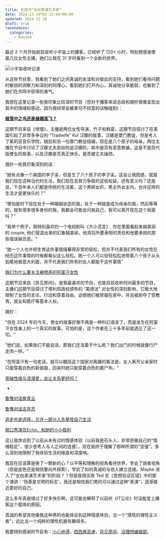 ```yaml
---
title: 先成为”女权表演艺术家“
date: 2024-11-28T02:22:09+08:00
updated: 2024-11-28
draft: true
taxonomies:
  categories:
    - Random
---
```


最近 2 个月开始疯狂收听小宇宙上的播客，已经听了 120+ 小时，特别想感谢里面几位女性主播，她们让我在 31 岁时看到一个全新的世界。

![小宇宙收听记录](https://files.owenyoung.com/file/owen-blog/xyz.png)

从这些节目里，我看到了她们之间真诚的友谊和对彼此的支持，看到她们看待问题时敏锐的洞察力和深刻的同理心，看到她们打开内心，真诚地分享脆弱，也看到了她们在共鸣中获得的勇气。

我想在这里记录一些我印象比较深的节目（但对于播客来说总结和摘抄很难呈现出其中的情绪和感动，因为我经常会被某句不经意的话触碰到)：

[**做笼中之鸟还是展翅高飞？**](https://www.xiaoyuzhoufm.com/episode/66c852777ae3d6d8d29f5561)

这期节目来自《喷嚏》，主播是两位女性导演，竹子和韩夏。这期节目探讨了在美国引起了非常多争议的 "Tradwife" Kol 汉娜的故事，汉娜是摩门教徒，但是考入了茱莉亚音乐学院，随后和另一位摩门教徒结婚，现在是八个孩子的母亲。两位主播在节目中讨论了汉娜丈夫是如何追汉娜的，其中是否有恶意欺骗，这是不是现代版使女的故事，以及汉娜是否真正快乐，是否被丈夫操控。

摘抄一些我印象深刻的话：

“她有点像一个美国的李子柒，但是生了八个孩子的李子柒。这会让我困惑，就是我们现在这种当代的生活，我们现在去努力争取的这些权益，还有意义吗？还是说，千百年来人们都是传统的生活着，这个男耕女织，男主外女主内，也许这样的生活才是更快乐的？"

"哪怕是时下现在处于一种婚姻状态的我，处于一种就是成为母亲的我，然后等等的，就有很多很多身份的我，我都会可能会问我自己，我可以离开现在这个局面吗？"

"我举个例子，我特别喜欢的一个电视剧叫《大小谎言》, 你在里面看起来越美丽的 couple, 他们营造出来的幻象越美丽，他背后所要承担的责任和他要承担的那些错误越丑恶。"

"她一个人也许把生育这件事情描摹得非常的轻松，但并不代表我们所有的女性在经历这件事情的时候都看似这么轻松。她一个人可以轻轻松松地带着八个孩子从头到尾地做意大利面，并不代表我们所有的女人都能干这件事情"

[我们为什么要关注被噤声的阿富汗女性](https://www.xiaoyuzhoufm.com/episode/6704c66e6c7f817786757f69)

这期节目来自《异见房间》，是我最喜欢的节目，也是目前收听时间最多的节目，主播们这期节目探讨了塔利班政权颁布的 “美德法” 对女性的深刻影响，它极大地限制了女性的言论、行动和穿着自由，迫使她们被禁锢在家中，并且被剥夺了受教育、就业和医疗等基本人权。

摘抄：

"但在 2024 年的今天，使女的故事好像不再是一种科幻语言了，而是发生在阿富汗女性身上的一个真实的故事。可怕的是，这个作者在三十多年前就遇见了这一切。"

"她们说，如果我们不能说话，那我们还活着干什么呢？我们出门的时候就像行尸走肉一样。"

"在阿富汗有一句老话，就可以概括这个国家对离婚的看法是，女人离开父亲家时只能穿着白色的新娘服，回来时她只能穿着白色的裹尸布。"

[突破性缘与浪漫爱，会让关系更好吗？](https://www.xiaoyuzhoufm.com/episode/667de17ec13b46d76c5e80dd)

-

[鲁豫对话詹青云](https://www.xiaoyuzhoufm.com/episode/65f0ed0179f1b490bfb042a5)

[鲁豫对话吉井忍](https://www.xiaoyuzhoufm.com/episode/66e00c45ee04007d8885889a)

[逃走也是选择，允许一部分人先掌控自己生活](https://www.xiaoyuzhoufm.com/episode/66e30279f093b2f3cd6f2b8a)

[脱口秀演员Echo，和她的小小胜利](https://www.xiaoyuzhoufm.com/episode/67263d518320868431cbd2c2)

这让我体会到了以前从未有过的情感体验（以前我是石头人，非常骄傲自己的“情绪稳定”，很少思考人与人之间的连接），现在我终于理解了那种所谓的“坚强”，多么深刻地限制了我体验生活的维度和深度呐。

我现在应该算是换了一颗新的心？以平等和理解的视角看待世界，学会了弱者视角（但是底色还是相信要向外探索），学到了如何真诚的与他人建立连接。Maybe 进入了”女权表演艺术家“的阶段？？但是我很买账 Ted 在《思想验证区域》中的那个演讲：'伪善是文明的标志'，我还是相信我们男的可以通过这种“表演”，逐渐接近更好的自己。

这么多年真是错过了好多快乐啊，这可能也解释了以前听《IT公论》时没能爱上播客这个载体的原因。

真诚的希望其他像我这种男的也能体会到这种情感体验。当一个"感性的理性主义者"，远比当一个纯粹的理性机器有趣得多。

我要特别感谢的节目有：[小心地滑](https://www.xiaoyuzhoufm.com/podcast/601fe936f0e237012f4d6df3)，[西西弗高速](https://www.xiaoyuzhoufm.com/podcast/665c17db078f60650296f455)，[异见房间](https://www.xiaoyuzhoufm.com/podcast/6628e91c67c973e1383b968a)，[没理想编辑部](https://www.xiaoyuzhoufm.com/podcast/5e2aaf28418a84a046542eb7)。

<!-- more -->
